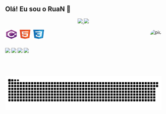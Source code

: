 ## Olá! Eu sou o RuaN 👋

<div align="center">
  
  <a href="https://github.com/RuaN369">
    
  <img height="180em" src="https://github-readme-stats.vercel.app/api?username=RuaN369&show_icons=true&theme=apprentice&include_all_commits=true&count_private=true"/>
  <img height="180em" src="https://github-readme-stats.vercel.app/api/top-langs/?username=RuaN369&layout=compact&langs_count=7&theme=apprentice"/>
    
  </a>
  
</div>
  
<div style="display: inline_block"><br>
  
  <img align="center" alt="Csharp" height="30" width="40" src="https://raw.githubusercontent.com/devicons/devicon/master/icons/csharp/csharp-original.svg">
  <img align="center" alt="HTML" height="30" width="40" src="https://raw.githubusercontent.com/devicons/devicon/master/icons/html5/html5-original.svg">
  <img align="center" alt="CSS" height="30" width="40" src="https://raw.githubusercontent.com/devicons/devicon/master/icons/css3/css3-original.svg">
  <img align="right"  alt="pic" height="150" style="border-radius:50px;" src="https://cdn.discordapp.com/attachments/821835598582775829/931691457792856114/guts-berserk.gif">
  
</div>
  
  ##
 
<div> 
  
  <a href="https://instagram.com/ruanbpeixoto" target="_blank"><img src="https://img.shields.io/badge/-Instagram-%23E4405F?style=for-the-badge&logo=instagram&logoColor=white" target="_blank"></a>
  <a href = "mailto:ruanbpeixoto@gmail.com"><img src="https://img.shields.io/badge/-Gmail-%23333?style=for-the-badge&logo=gmail&logoColor=white" target="_blank"></a>
  <a href="https://www.linkedin.com/in/ruan-peixoto-18266a227" target="_blank"><img src="https://img.shields.io/badge/-LinkedIn-%230077B5?style=for-the-badge&logo=linkedin&logoColor=white" target="_blank"></a> 
  <a href="https://github.com/RuaN369" alt="Github">
  <img src="https://img.shields.io/github/followers/RuaN369?style=social"></a>
  
  
  ![Snake animation](https://github.com/RuaN369/RuaN369/blob/output/github-contribution-grid-snake.svg)
 
</div>
